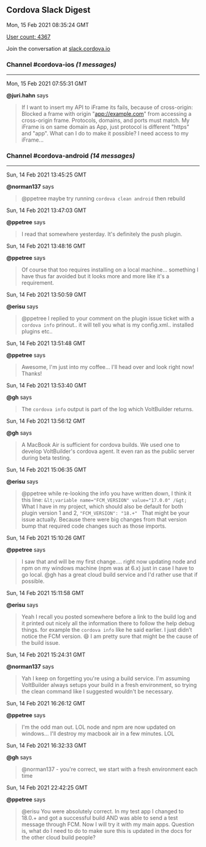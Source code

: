 ## Cordova Slack Digest
Mon, 15 Feb 2021 08:35:24 GMT

[User count: 4367](https://cordova.slack.com/)


Join the conversation at [slack.cordova.io](http://slack.cordova.io/)

### __Channel #cordova-ios__ _(1 messages)_
---

Mon, 15 Feb 2021 07:55:31 GMT

__@juri.hahn__ says 
> If I want to insert my API to iFrame its fails, because of cross-origin:
> Blocked a frame with origin "<app://example.com>" from accessing a cross-origin frame. Protocols, domains, and ports must match.
> My iFrame is on same domain as App, just protocol is different "https" and "app". What can I do to make it possible? I need access to my iFrame...
> 

### __Channel #cordova-android__ _(14 messages)_
---

Sun, 14 Feb 2021 13:45:25 GMT

__@norman137__ says 
> @ppetree maybe try running `cordova clean android` then rebuild
> 

Sun, 14 Feb 2021 13:47:03 GMT

__@ppetree__ says 
> I read that somewhere yesterday. It's definitely the push plugin.
> 

Sun, 14 Feb 2021 13:48:16 GMT

__@ppetree__ says 
> Of course that too requires installing on a local machine... something I have thus far avoided but it looks more and more like it's a requirement.
> 

Sun, 14 Feb 2021 13:50:59 GMT

__@erisu__ says 
> @ppetree I replied to your comment on the plugin issue ticket with a `cordova info`  prinout.. it will tell you what is my config.xml.. installed plugins etc..
> 

Sun, 14 Feb 2021 13:51:48 GMT

__@ppetree__ says 
> Awesome, I'm just into my coffee... I'll head over and look right now! Thanks!
> 

Sun, 14 Feb 2021 13:53:40 GMT

__@gh__ says 
> The `cordova info` output is part of the log which VoltBuilder returns.
> 

Sun, 14 Feb 2021 13:56:12 GMT

__@gh__ says 
> A MacBook Air is sufficient for cordova builds. We used one to develop VoltBuilder's cordova agent. It even ran as the public server during beta testing.
> 

Sun, 14 Feb 2021 15:06:35 GMT

__@erisu__ says 
> @ppetree while re-looking the info you have written down, I think it this line:
> ```&lt;variable name="FCM_VERSION" value="17.0.0" /&gt;```
> What I have in my project, which should also be default for both plugin version 1 and 2,
> ```"FCM_VERSION": "18.+" ```
> That might be your issue actually. Because there were big changes from that version bump that required code changes such as those imports.
> 

Sun, 14 Feb 2021 15:10:26 GMT

__@ppetree__ says 
> I saw that and will be my first change.... right now updating node and npm on my windows machine (npm was at 6.x) just in case I have to go local. @gh has a great cloud build service and I'd rather use that if possible.
> 

Sun, 14 Feb 2021 15:11:58 GMT

__@erisu__ says 
> Yeah I recall you posted somewhere before a link to the build log and it printed out nicely all the information there to follow the help debug things. for example the `cordova info`  like he said earlier. I just didn’t notice the FCM version. 😄 I am pretty sure that might be the cause of the build issue.
> 

Sun, 14 Feb 2021 15:24:31 GMT

__@norman137__ says 
> Yah I keep on forgetting you're using a build service. I'm assuming VoltBuilder always setups your build in a fresh environment, so trying the clean command like I suggested wouldn't be necessary.
> 

Sun, 14 Feb 2021 16:26:12 GMT

__@ppetree__ says 
> I'm the odd man out. LOL node and npm are now updated on windows... I'll destroy my macbook air in a few minutes. LOL
> 

Sun, 14 Feb 2021 16:32:33 GMT

__@gh__ says 
> @norman137 - you're correct, we start with a fresh environment each time
> 

Sun, 14 Feb 2021 22:42:25 GMT

__@ppetree__ says 
> @erisu You were absolutely correct.  In my test app I changed to 18.0.+ and got a successful build AND was able to send a test message through FCM.  Now I will try it with my main apps.  Question is, what do I need to do to make sure this is updated in the docs for the other cloud build people?
> 
